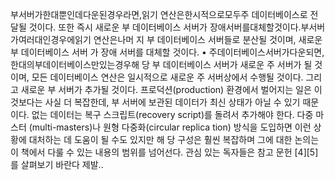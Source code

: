 부서버가한대뿐인데다운된경우라면,읽기 연산은한시적으로모두주 데이터베이스로 전달될 것이다. 또한 즉시 새로운 부 데이터베이스 서버가 장애서버를대체할것이다.부서버가여러대인경우에읽기 연산은나머 지 부 데이터베이스 서버들로 분산될 것이며, 새로운 부 데이터베이스 서버 가 장애 서버를 대체할 것이다.
• 주데이터베이스서버가다운되면,한대의부데이터베이스만있는경우해 당 부 데이터베이스 서버가 새로운 주 서버가 될 것이며, 모든 데이터베이스 연산은 일시적으로 새로운 주 서버상에서 수행될 것이다. 그리고 새로운 부 서버가 추가될 것이다. 프로덕션(production) 환경에서 벌어지는 일은 이 것보다는 사실 더 복잡한데, 부 서버에 보관된 데이터가 최신 상태가 아닐 수 있기 때문이다. 없는 데이터는 복구 스크립트(recovery script)를 돌려서 추가해야 한다. 다중 마스터 (multi-masters)나 원형 다중화(circular replica­ tion) 방식을 도입하면 이런 상황에 대처하는 데 도움이 될 수도 있지만 해 당 구성은 훨씬 복잡하며 그에 대한 논의는 이 책에서 다룰 수 있는 내용의 범위를 넘어선다. 관심 있는 독자들은 참고 문헌 [4][5]를 살펴보기 바란다 제발..
